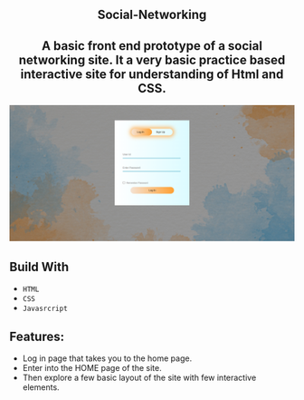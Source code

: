 
<div align="center">

## Social-Networking

## A basic front end prototype of a social networking site. It a very basic practice based interactive site for understanding of Html and CSS. 

<div align="center">
  <img alt="Demo" src="LOGIN_PAGE.png" />
</div>

</div>

## Build With

- `HTML`
- `CSS`
- `Javasrcript`

## Features:

- Log in page that takes you to the home page.
- Enter into the HOME page of the site.
- Then explore a few basic layout of the site with few interactive elements. 
